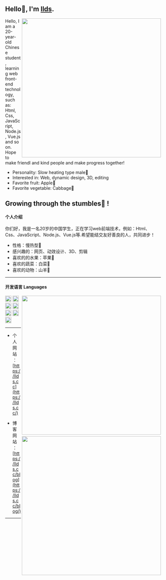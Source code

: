 ## Hello👋, I'm [llds](https://www.llds.cc).

<img align="right" width="450" src="https://cdn.jsdelivr.net/gh/lldscc/imageBed/githubImage/20240514/bg.svg">

Hello, I am a 20-year-old Chinese student, learning web front-end technology, such as: Html, Css, JavaScript, Node.js, Vue.js and so on. Hope to make friendl and kind people and make progress together!
​
+ Personality: Slow heating type male🧒
+ Interested in: Web, dynamic design, 3D, editing
+ Favorite fruit: Apple🍎
+ Favorite vegetable: Cabbage🥬

<strong>Growing through the stumbles💪 !</strong>
---
#### 个人介绍
你们好，我是一名20岁的中国学生，正在学习web前端技术，例如：Html、Css、JavaScript、Node.js、Vue.js等.希望能结交友好善良的人，共同进步！
+ ​性格：慢热型🧒
+ 感兴趣的：网页、动效设计、3D、剪辑
+ 喜欢的的水果：苹果🍎
+ 喜欢的蔬菜：白菜🥬
+ 喜欢的动物：山羊🐏
---
#### 开发语言 Languages

<img align="right" width="450" src="https://github-readme-stats.vercel.app/api/top-langs/?username=llds66&layout=compact"/>

<img align="right" width="450" style="margin-top:5px"  src="https://github-readme-stats.vercel.app/api?username=llds66&show_icons=true&layout=compact"/>


<code><img height="20" src="https://cdn.jsdelivr.net/gh/lldscc/imageBed/githubImage/20240524/html.png" alt="html" /></code>
<code><img height="20" src="https://cdn.jsdelivr.net/gh/lldscc/imageBed/githubImage/20240524/css.png" alt="css" /></code>
<code><img height="20" src="https://cdn.jsdelivr.net/gh/lldscc/imageBed/githubImage/20240524/javascript.png" alt="javascript" /></code>
<code><img height="20" src="https://cdn.jsdelivr.net/gh/lldscc/imageBed/githubImage/20240524/typescript.png" alt="typescript" /></code>
<code><img height="20" src="https://cdn.jsdelivr.net/gh/lldscc/imageBed/githubImage/20240524/vue.png" alt="vue" /></code>
<code><img height="20" src="https://cdn.jsdelivr.net/gh/lldscc/imageBed/githubImage/20240524/node.png" alt="node" /></code>
<code><img height="20" src="https://cdn.jsdelivr.net/gh/lldscc/imageBed/githubImage/20240524/202408201151638.png" alt="nuxt" /></code>


---
+ 个人网站：[https://llds.cc](https://llds.cc/)

+ 博客网站：[https://llds.cc/blog](https://llds.cc/blog/)

---
